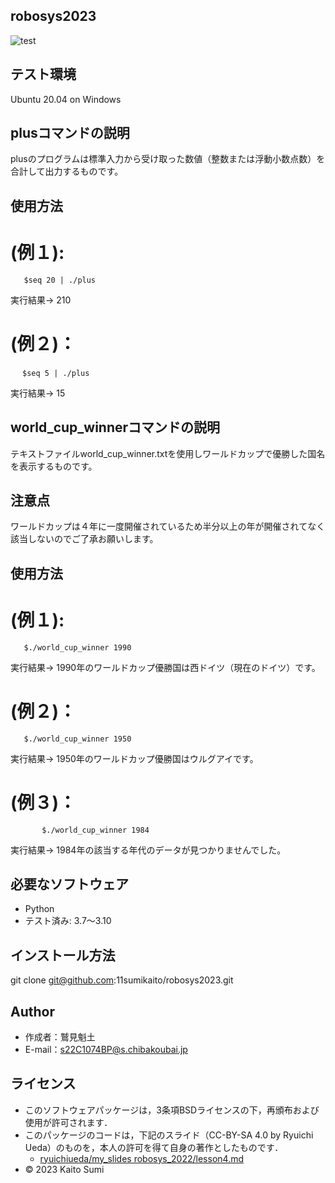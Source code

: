 ## robosys2023
![test](https://github.com/11sumikaito/sumikaito/actions/workflows/test.yml/badge.svg)

## テスト環境
Ubuntu 20.04 on Windows

## plusコマンドの説明
plusのプログラムは標準入力から受け取った数値（整数または浮動小数点数）を合計して出力するものです。

## 使用方法

# (例１):
 	   $seq 20 | ./plus
 実行結果→   210

# (例２)：
	　 $seq 5 | ./plus
 実行結果→   15

## world_cup_winnerコマンドの説明
テキストファイルworld_cup_winner.txtを使用しワールドカップで優勝した国名を表示するものです。

## 注意点
ワールドカップは４年に一度開催されているため半分以上の年が開催されてなく該当しないのでご了承お願いします。

## 使用方法

# (例１):
	   $./world_cup_winner 1990
 実行結果→   1990年のワールドカップ優勝国は西ドイツ（現在のドイツ）です。

# (例２)：
	   $./world_cup_winner 1950
 実行結果→   1950年のワールドカップ優勝国はウルグアイです。

# (例３)：
           $./world_cup_winner 1984
 実行結果→   1984年の該当する年代のデータが見つかりませんでした。

## 必要なソフトウェア
 * Python
  * テスト済み: 3.7～3.10

## インストール方法
git clone git@github.com:11sumikaito/robosys2023.git

## Author
 * 作成者：鷲見魁土
 * E-mail：s22C1074BP@s.chibakoubai.jp

## ライセンス
 * このソフトウェアパッケージは，3条項BSDライセンスの下，再頒布および使用が許可されます．
  * このパッケージのコードは，下記のスライド（CC-BY-SA 4.0 by Ryuichi Ueda）のものを，本人の許可を得て自身の著作としたものです．
       * [ryuichiueda/my_slides robosys_2022/lesson4.md](https://github.com/ryuichiueda/my_slides/tree/master/robosys_2022/lesson4.md)
  * © 2023 Kaito Sumi
